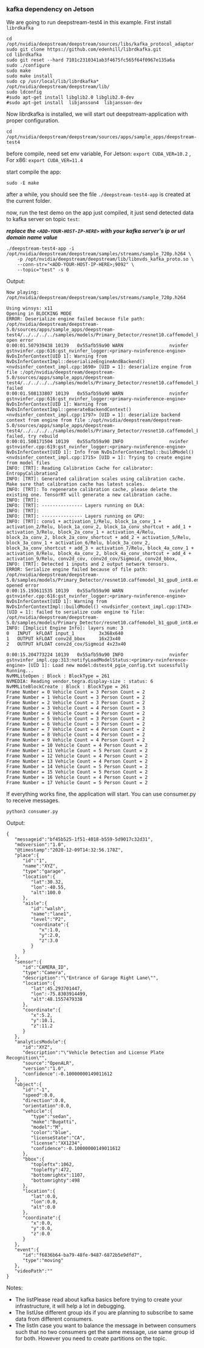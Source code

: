 ### kafka dependency on Jetson
We are going to run deepstream-test4 in this example. First install `librdkafka`


```
cd /opt/nvidia/deepstream/deepstream/sources/libs/kafka_protocol_adaptor
sudo git clone https://github.com/edenhill/librdkafka.git
cd librdkafka
sudo git reset --hard 7101c2310341ab3f4675fc565f64f0967e135a6a
sudo ./configure
sudo make
sudo make install
sudo cp /usr/local/lib/librdkafka* /opt/nvidia/deepstream/deepstream/lib/
sudo ldconfig
#sudo apt-get install libglib2.0 libglib2.0-dev
#sudo apt-get install  libjansson4  libjansson-dev
```
Now librdkafka is installed, we will start out deepstream-application with proper configuration.

`cd /opt/nvidia/deepstream/deepstream/sources/apps/sample_apps/deepstream-test4`

before compile, need set env variable, For Jetson: `export CUDA_VER=10.2` , For x86: `export CUDA_VER=11.4`

start compile the app:

`sudo -E make`

after a while, you should see the file `./deepstream-test4-app` is created at the current folder.

now, run the test demo on the app just compiled, it just send detected data to kafka server on topic `test`:

 **_replace the `<ADD-YOUR-HOST-IP-HERE>` with your kafka server's ip or url domain name value_** 


```
./deepstream-test4-app -i /opt/nvidia/deepstream/deepstream/samples/streams/sample_720p.h264 \
    -p /opt/nvidia/deepstream/deepstream/lib/libnvds_kafka_proto.so \
    --conn-str="<ADD-YOUR-HOST-IP-HERE>;9092" \
    --topic="test" -s 0
```

Output:

```
Now playing: /opt/nvidia/deepstream/deepstream/samples/streams/sample_720p.h264

Using winsys: x11 
Opening in BLOCKING MODE 
ERROR: Deserialize engine failed because file path: /opt/nvidia/deepstream/deepstream-5.0/sources/apps/sample_apps/deepstream-test4/../../../../samples/models/Primary_Detector/resnet10.caffemodel_b1_gpu0_int8.engine open error
0:00:01.507939438 10139   0x55afb59a90 WARN                 nvinfer gstnvinfer.cpp:616:gst_nvinfer_logger:<primary-nvinference-engine> NvDsInferContext[UID 1]: Warning from NvDsInferContextImpl::deserializeEngineAndBackend() <nvdsinfer_context_impl.cpp:1690> [UID = 1]: deserialize engine from file :/opt/nvidia/deepstream/deepstream-5.0/sources/apps/sample_apps/deepstream-test4/../../../../samples/models/Primary_Detector/resnet10.caffemodel_b1_gpu0_int8.engine failed
0:00:01.508133807 10139   0x55afb59a90 WARN                 nvinfer gstnvinfer.cpp:616:gst_nvinfer_logger:<primary-nvinference-engine> NvDsInferContext[UID 1]: Warning from NvDsInferContextImpl::generateBackendContext() <nvdsinfer_context_impl.cpp:1797> [UID = 1]: deserialize backend context from engine from file :/opt/nvidia/deepstream/deepstream-5.0/sources/apps/sample_apps/deepstream-test4/../../../../samples/models/Primary_Detector/resnet10.caffemodel_b1_gpu0_int8.engine failed, try rebuild
0:00:01.508171504 10139   0x55afb59a90 INFO                 nvinfer gstnvinfer.cpp:619:gst_nvinfer_logger:<primary-nvinference-engine> NvDsInferContext[UID 1]: Info from NvDsInferContextImpl::buildModel() <nvdsinfer_context_impl.cpp:1715> [UID = 1]: Trying to create engine from model files
INFO: [TRT]: Reading Calibration Cache for calibrator: EntropyCalibration2
INFO: [TRT]: Generated calibration scales using calibration cache. Make sure that calibration cache has latest scales.
INFO: [TRT]: To regenerate calibration cache, please delete the existing one. TensorRT will generate a new calibration cache.
INFO: [TRT]: 
INFO: [TRT]: --------------- Layers running on DLA: 
INFO: [TRT]: 
INFO: [TRT]: --------------- Layers running on GPU: 
INFO: [TRT]: conv1 + activation_1/Relu, block_1a_conv_1 + activation_2/Relu, block_1a_conv_2, block_1a_conv_shortcut + add_1 + activation_3/Relu, block_2a_conv_1 + activation_4/Relu, block_2a_conv_2, block_2a_conv_shortcut + add_2 + activation_5/Relu, block_3a_conv_1 + activation_6/Relu, block_3a_conv_2, block_3a_conv_shortcut + add_3 + activation_7/Relu, block_4a_conv_1 + activation_8/Relu, block_4a_conv_2, block_4a_conv_shortcut + add_4 + activation_9/Relu, conv2d_cov, conv2d_cov/Sigmoid, conv2d_bbox, 
INFO: [TRT]: Detected 1 inputs and 2 output network tensors.
ERROR: Serialize engine failed because of file path: /opt/nvidia/deepstream/deepstream-5.0/samples/models/Primary_Detector/resnet10.caffemodel_b1_gpu0_int8.engine opened error
0:00:15.193611535 10139   0x55afb59a90 WARN                 nvinfer gstnvinfer.cpp:616:gst_nvinfer_logger:<primary-nvinference-engine> NvDsInferContext[UID 1]: Warning from NvDsInferContextImpl::buildModel() <nvdsinfer_context_impl.cpp:1743> [UID = 1]: failed to serialize cude engine to file: /opt/nvidia/deepstream/deepstream-5.0/samples/models/Primary_Detector/resnet10.caffemodel_b1_gpu0_int8.engine
INFO: [Implicit Engine Info]: layers num: 3
0   INPUT  kFLOAT input_1         3x368x640       
1   OUTPUT kFLOAT conv2d_bbox     16x23x40        
2   OUTPUT kFLOAT conv2d_cov/Sigmoid 4x23x40         

0:00:15.204773224 10139   0x55afb59a90 INFO                 nvinfer gstnvinfer_impl.cpp:313:notifyLoadModelStatus:<primary-nvinference-engine> [UID 1]: Load new model:dstest4_pgie_config.txt sucessfully
Running...
NvMMLiteOpen : Block : BlockType = 261 
NVMEDIA: Reading vendor.tegra.display-size : status: 6 
NvMMLiteBlockCreate : Block : BlockType = 261 
Frame Number = 0 Vehicle Count = 3 Person Count = 2
Frame Number = 1 Vehicle Count = 3 Person Count = 2
Frame Number = 2 Vehicle Count = 3 Person Count = 2
Frame Number = 3 Vehicle Count = 4 Person Count = 3
Frame Number = 4 Vehicle Count = 4 Person Count = 2
Frame Number = 5 Vehicle Count = 3 Person Count = 2
Frame Number = 6 Vehicle Count = 3 Person Count = 2
Frame Number = 7 Vehicle Count = 4 Person Count = 2
Frame Number = 8 Vehicle Count = 4 Person Count = 2
Frame Number = 9 Vehicle Count = 4 Person Count = 2
Frame Number = 10 Vehicle Count = 4 Person Count = 2
Frame Number = 11 Vehicle Count = 5 Person Count = 2
Frame Number = 12 Vehicle Count = 4 Person Count = 2
Frame Number = 13 Vehicle Count = 4 Person Count = 2
Frame Number = 14 Vehicle Count = 5 Person Count = 2
Frame Number = 15 Vehicle Count = 5 Person Count = 2
Frame Number = 16 Vehicle Count = 4 Person Count = 2
Frame Number = 17 Vehicle Count = 5 Person Count = 2
```

If everything works fine, the application will start. You can use consumer.py to receive messages.

`python3 consumer.py`

Output:

```
{
   "messageid":"bf45b525-1f51-4018-b559-5d9017c32d31",
   "mdsversion":"1.0",
   "@timestamp":"2020-12-09T14:32:56.178Z",
   "place":{
      "id":"1",
      "name":"XYZ",
      "type":"garage",
      "location":{
         "lat":30.32,
         "lon":-40.55,
         "alt":100.0
      },
      "aisle":{
         "id":"walsh",
         "name":"lane1",
         "level":"P2",
         "coordinate":{
            "x":1.0,
            "y":2.0,
            "z":3.0
         }
      }
   },
   "sensor":{
      "id":"CAMERA_ID",
      "type":"Camera",
      "description":"\"Entrance of Garage Right Lane\"",
      "location":{
         "lat":45.293701447,
         "lon":-75.8303914499,
         "alt":48.1557479338
      },
      "coordinate":{
         "x":5.2,
         "y":10.1,
         "z":11.2
      }
   },
   "analyticsModule":{
      "id":"XYZ",
      "description":"\"Vehicle Detection and License Plate Recognition\"",
      "source":"OpenALR",
      "version":"1.0",
      "confidence":-0.10000000149011612
   },
   "object":{
      "id":"-1",
      "speed":0.0,
      "direction":0.0,
      "orientation":0.0,
      "vehicle":{
         "type":"sedan",
         "make":"Bugatti",
         "model":"M",
         "color":"blue",
         "licenseState":"CA",
         "license":"XX1234",
         "confidence":-0.10000000149011612
      },
      "bbox":{
         "topleftx":1062,
         "toplefty":472,
         "bottomrightx":1107,
         "bottomrighty":498
      },
      "location":{
         "lat":0.0,
         "lon":0.0,
         "alt":0.0
      },
      "coordinate":{
         "x":0.0,
         "y":0.0,
         "z":0.0
      }
   },
   "event":{
      "id":"f6836b64-ba79-48fe-9487-6872b5e9dfd7",
      "type":"moving"
   },
   "videoPath":""
}
```

Notes:
- The listPlease read about kafka basics before trying to create your infrastructure, it will help a lot in debugging.
- The listUse different group ids if you are planning to subscribe to same data from different consumers.
- The listIn case you want to balance the message in between consumers such that no two consumers get the same message, use same group id for both. However you need to create partitions on the topic.



